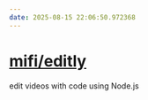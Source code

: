 ```yaml
---
date: 2025-08-15 22:06:50.972368
---
```


# [mifi/editly](https://github.com/mifi/editly)

edit videos with code using Node.js